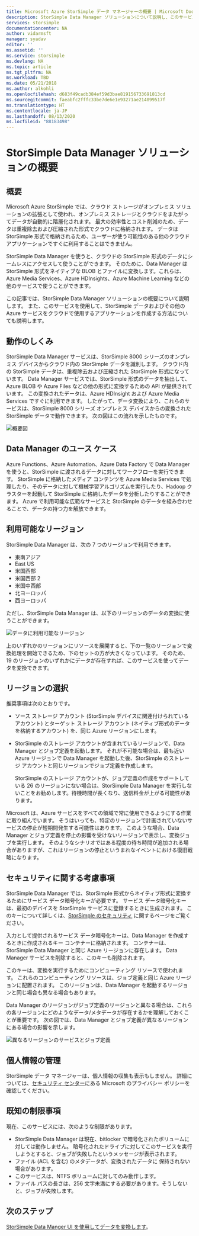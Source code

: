 ```yaml
---
title: Microsoft Azure StorSimple データ マネージャーの概要 | Microsoft Docs
description: StorSimple Data Manager ソリューションについて説明し、このサービスを使用して、StorSimple データおよびその他の Azure サービスをクラウドで使用するアプリケーションを作成する方法について説明します。
services: storsimple
documentationcenter: NA
author: vidarmsft
manager: syadav
editor: ''
ms.assetid: ''
ms.service: storsimple
ms.devlang: NA
ms.topic: article
ms.tgt_pltfrm: NA
ms.workload: TBD
ms.date: 05/21/2018
ms.author: alkohli
ms.openlocfilehash: d683f49cadb384ef59d3bae819156733691813cd
ms.sourcegitcommit: faeabfc2fffc33be7de6e1e93271ae214099517f
ms.translationtype: HT
ms.contentlocale: ja-JP
ms.lasthandoff: 08/13/2020
ms.locfileid: "88183498"
---
```

# <a name="storsimple-data-manager-solution-overview"></a>StorSimple Data Manager ソリューションの概要

## <a name="overview"></a>概要

Microsoft Azure StorSimple では、クラウド ストレージがオンプレミス ソリューションの拡張として使われ、オンプレミス ストレージとクラウドをまたがってデータが自動的に階層化されます。 最大の効率性とコスト削減のため、データは重複除去および圧縮された形式でクラウドに格納されます。 データは StorSimple 形式で格納されるため、ユーザーが使う可能性のある他のクラウド アプリケーションですぐに利用することはできません。

StorSimple Data Manager を使うと、クラウドの StorSimple 形式のデータにシームレスにアクセスして使うことができます。 そのために、Data Manager は StorSimple 形式をネイティブな BLOB とファイルに変換します。これらは、Azure Media Services、Azure HDInsights、Azure Machine Learning などの他のサービスで使うことができます。

この記事では、StorSimple Data Manager ソリューションの概要について説明します。 また、このサービスを使用して、StorSimple データおよびその他の Azure サービスをクラウドで使用するアプリケーションを作成する方法についても説明します。

## <a name="how-it-works"></a>動作のしくみ

StorSimple Data Manager サービスは、StorSimple 8000 シリーズのオンプレミス デバイスからクラウド内の StorSimple データを識別します。 クラウド内の StorSimple データは、重複除去および圧縮された StorSimple 形式になっています。 Data Manager サービスでは、StorSimple 形式のデータを抽出して、Azure BLOB や Azure Files などの他の形式に変換するための API が提供されています。 この変換されたデータは、Azure HDInsight および Azure Media Services ですぐに利用できます。 したがって、データ変換により、これらのサービスは、StorSimple 8000 シリーズ オンプレミス デバイスからの変換された StorSimple データで動作できます。 次の図はこの流れを示したものです。

![概要図](./media/storsimple-data-manager-overview/storsimple-data-manager-overview2.png)


## <a name="data-manager-use-cases"></a>Data Manager のユース ケース

Azure Functions、Azure Automation、Azure Data Factory で Data Manager を使うと、StorSimple に渡されるデータに対してワークフローを実行できます。 StorSimple に格納したメディア コンテンツを Azure Media Services で処理したり、そのデータに対して機械学習アルゴリズムを実行したり、Hadoop クラスターを起動して StorSimple に格納したデータを分析したりすることができます。 Azure で利用可能な広範なサービスと StorSimple のデータを組み合わせることで、データの持つ力を解放できます。


## <a name="region-availability"></a>利用可能なリージョン

StorSimple Data Manager は、次の 7 つのリージョンで利用できます。

 - 東南アジア
 - East US
 - 米国西部
 - 米国西部 2
 - 米国中西部
 - 北ヨーロッパ
 - 西ヨーロッパ

ただし、StorSimple Data Manager は、以下のリージョンのデータの変換に使うことができます。 

![データに利用可能なリージョン](./media/storsimple-data-manager-overview/data-manager-job-definition-different-regions-m.png)

上のいずれかのリージョンにリソースを展開すると、下の一覧のリージョンで変換処理を開始できるため、下のセットの方が大きくなっています。 そのため、19 のリージョンのいずれかにデータが存在すれば、このサービスを使ってデータを変換できます。


## <a name="choosing-a-region"></a>リージョンの選択

推奨事項は次のとおりです。
 - ソース ストレージ アカウント (StorSimple デバイスに関連付けられているアカウント) とターゲット ストレージ アカウント (ネイティブ形式のデータを格納するアカウント) を、同じ Azure リージョンにします。
 - StorSimple のストレージ アカウントが含まれているリージョンで、Data Manager とジョブ定義を起動します。 それが不可能な場合は、最も近い Azure リージョンで Data Manager を起動した後、StorSimple のストレージ アカウントと同じリージョンでジョブ定義を作成します。 

    StorSimple のストレージ アカウントが、ジョブ定義の作成をサポートしている 26 のリージョンにない場合は、StorSimple Data Manager を実行しないことをお勧めします。待機時間が長くなり、送信料金が上がる可能性があります。
    
Microsoft は、Azure サービスをすべての領域で常に使用できるようにする作業に取り組んでいます。 そうはいっても、特定のリージョンで計画されていないサービスの停止が短期間発生する可能性はあります。 このような場合、Data Manager とジョブ定義を停止の影響を受けないリージョンで表示し、変換ジョブを実行します。 そのようなシナリオではある程度の待ち時間が追加される場合がありますが、これはリージョンの停止というまれなイベントにおける復旧戦略になります。

## <a name="security-considerations"></a>セキュリティに関する考慮事項

StorSimple Data Manager では、StorSimple 形式からネイティブ形式に変換するためにサービス データ暗号化キーが必要です。 サービス データ暗号化キーは、最初のデバイスを StorSimple サービスに登録するときに生成されます。 このキーについて詳しくは、[StorSimple のセキュリティ](storsimple-8000-security.md) に関するページをご覧ください。

入力として提供されるサービス データ暗号化キーは、Data Manager を作成するときに作成されるキー コンテナーに格納されます。 コンテナーは、StorSimple Data Manager と同じ Azure リージョンに存在します。 Data Manager サービスを削除すると、このキーも削除されます。

このキーは、変換を実行するためにコンピューティング リソースで使われます。 これらのコンピューティング リソースは、ジョブ定義と同じ Azure リージョンに配置されます。 このリージョンは、Data Manager を起動するリージョンと同じ場合も異なる場合もあります。

Data Manager のリージョンがジョブ定義のリージョンと異なる場合は、これらの各リージョンにどのようなデータ/メタデータが存在するかを理解しておくことが重要です。 次の図では、Data Manager とジョブ定義が異なるリージョンにある場合の影響を示します。

![異なるリージョンのサービスとジョブ定義](./media/storsimple-data-manager-overview/data-manager-job-different-regions.png)

## <a name="managing-personal-information"></a>個人情報の管理

StorSimple データ マネージャーは、個人情報の収集も表示もしません。 詳細については、[セキュリティ センター](https://www.microsoft.com/trustcenter)にある Microsoft のプライバシー ポリシーを確認してください。

## <a name="known-limitations"></a>既知の制限事項

現在、このサービスには、次のような制限があります。
- StorSimple Data Manager は現在、bitlocker で暗号化されたボリュームに対しては動作しません。 暗号化されたドライブに対してこのサービスを実行しようとすると、ジョブが失敗したというメッセージが表示されます。
- ファイル (ACL を含む) のメタデータが、変換されたデータに 保持されない場合があります。
- このサービスは、NTFS ボリュームに対してのみ動作します。
- ファイル パスの長さは、256 文字未満にする必要があります。そうしないと、ジョブが失敗します。

## <a name="next-steps"></a>次のステップ

[StorSimple Data Manger UI を使用してデータを変換します](storsimple-data-manager-ui.md)。
